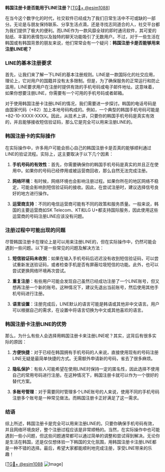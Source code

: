 **韩国注册卡是否能用于LINE注册？**[[TG💪+ @esim1088](https://t.me/s/esim1088)]

在当今这个数字化的时代，社交软件已经成为了我们日常生活中不可或缺的一部分。无论是与朋友保持联系、分享生活点滴，还是寻找志同道合的人，社交平台都为我们提供了极大的便利。而LINE作为一款风靡全球的即时通讯软件，其可爱的贴纸、丰富的表情包以及独特的聊天功能吸引了无数用户。不过，对于一些生活在韩国或有韩国背景的朋友来说，他们常常会有一个疑问：**韩国注册卡是否能够用来注册LINE呢？**

### LINE的基本注册要求

首先，让我们来了解一下LINE的基本注册规则。LINE是一款国际化的社交应用，理论上，它对用户的国籍并没有太多限制。但是，为了确保服务的正常运行和防止滥用，LINE要求用户在注册时提供有效的手机号码或电子邮件地址。这意味着，如果你想要注册LINE，你需要有一个可用的手机号码或者邮箱。

对于使用韩国注册卡注册LINE的情况，我们需要进一步探讨。韩国的电话号码是由国家代码（+82）加上本地号码构成的。例如，一个典型的韩国手机号码可能是+82-10-XXXX-XXXX。因此，从技术上讲，只要你的韩国手机号码是真实有效的，并且能够接收短信验证码，那么它是完全可以用来注册LINE的。

### 韩国注册卡的实际操作

在实际操作中，许多用户可能会担心自己的韩国注册卡是否真的能够顺利通过LINE的验证流程。实际上，这主要取决于以下几个因素：

1. **手机号码的有效性**：首先，你需要确保你的韩国手机号码是真实的并且正在使用中。如果你的号码已经停用或被运营商回收，那么自然无法完成注册。

2. **网络环境**：有时候，网络环境也会影响注册过程。如果你所在的地区网络不稳定，可能会影响到短信验证码的接收。因此，在尝试注册时，建议选择信号良好的地方进行操作。

3. **运营商支持**：不同的电信运营商可能有不同的政策和服务质量。一般来说，韩国的主要运营商如SK Telecom、KT和LG U+都支持国际服务，因此使用这些运营商的号码注册LINE应该没有问题。

### 注册过程中可能出现的问题

尽管韩国注册卡在理论上是可以用来注册LINE的，但在实际操作中，仍然可能会遇到一些问题。以下是一些常见的问题及解决方法：

1. **短信验证码未收到**：如果在输入手机号码后迟迟没有收到短信验证码，可以尝试重新发送验证码，或者检查手机是否有屏蔽垃圾短信的功能。此外，也可以尝试更换网络环境再次尝试。

2. **重复注册**：有些用户可能会发现自己虽然已经成功注册了一个LINE账号，但又想再注册一个新的账号。这种情况下，建议先退出当前账号，然后使用其他手机号码进行注册。

3. **语言设置**：注册完成后，LINE默认的语言可能是韩语或其他非中文语言。用户可以根据自己的需求，在设置中将语言切换为中文或其他喜欢的语言。

### 韩国注册卡注册LINE的优势

那么，为什么有些人会选择用韩国注册卡来注册LINE呢？其实，这背后有很多实际的原因：

1. **方便快捷**：对于已经在韩国拥有手机号码的人来说，直接使用现有的号码注册LINE无疑是最简单快捷的方式。无需额外申请新的号码，省去了很多麻烦。

2. **隐私保护**：有些人可能希望在使用LINE时保持一定的匿名性，因此选择不使用自己的常用号码进行注册。在这种情况下，韩国注册卡就可以作为一个很好的替代方案。

3. **多账号管理**：对于需要同时管理多个LINE账号的人来说，使用不同的手机号码注册多个账号是一种常见做法。而韩国注册卡正好满足了这一需求。

### 结语

综上所述，韩国注册卡是完全可以用来注册LINE的。只要你确保手机号码有效，并且网络环境良好，整个注册过程应该是非常顺畅的。当然，在实际操作中也可能遇到一些小问题，但这些问题通常都可以通过简单的调整和尝试得到解决。无论你是生活在韩国，还是仅仅想体验一下韩国的文化氛围，用韩国注册卡注册LINE都是一种不错的选择。最后，希望大家都能顺利地完成注册，享受LINE带来的乐趣！

[[TG💪+ @esim1088](https://t.me/s/esim1088) ![Image](https://i.postimg.cc/4NQfJmqS/Snipaste-2025-05-13-00-14-12.png)]